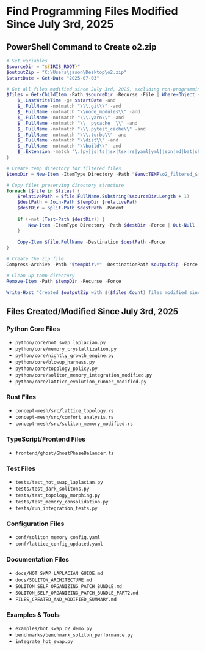 # Find Programming Files Modified Since July 3rd, 2025

## PowerShell Command to Create o2.zip

```powershell
# Set variables
$sourceDir = "${IRIS_ROOT}"
$outputZip = "C:\Users\jason\Desktop\o2.zip"
$startDate = Get-Date "2025-07-03"

# Get all files modified since July 3rd, 2025, excluding non-programming files
$files = Get-ChildItem -Path $sourceDir -Recurse -File | Where-Object {
    $_.LastWriteTime -ge $startDate -and
    $_.FullName -notmatch "\\\.git\\" -and
    $_.FullName -notmatch "\\node_modules\\" -and
    $_.FullName -notmatch "\\\.yarn\\" -and
    $_.FullName -notmatch "\\__pycache__\\" -and
    $_.FullName -notmatch "\\\.pytest_cache\\" -and
    $_.FullName -notmatch "\\\.turbo\\" -and
    $_.FullName -notmatch "\\dist\\" -and
    $_.FullName -notmatch "\\build\\" -and
    $_.Extension -match "\.(py|js|ts|jsx|tsx|rs|yaml|yml|json|md|bat|sh|ps1|html|css|svelte)$"
}

# Create temp directory for filtered files
$tempDir = New-Item -ItemType Directory -Path "$env:TEMP\o2_filtered_$(Get-Date -Format 'yyyyMMddHHmmss')" -Force

# Copy files preserving directory structure
foreach ($file in $files) {
    $relativePath = $file.FullName.Substring($sourceDir.Length + 1)
    $destPath = Join-Path $tempDir $relativePath
    $destDir = Split-Path $destPath -Parent
    
    if (-not (Test-Path $destDir)) {
        New-Item -ItemType Directory -Path $destDir -Force | Out-Null
    }
    
    Copy-Item $file.FullName -Destination $destPath -Force
}

# Create the zip file
Compress-Archive -Path "$tempDir\*" -DestinationPath $outputZip -Force

# Clean up temp directory
Remove-Item -Path $tempDir -Recurse -Force

Write-Host "Created $outputZip with $($files.Count) files modified since July 3rd, 2025" -ForegroundColor Green
```

## Files Created/Modified Since July 3rd, 2025

### Python Core Files
- `python/core/hot_swap_laplacian.py`
- `python/core/memory_crystallization.py`
- `python/core/nightly_growth_engine.py`
- `python/core/blowup_harness.py`
- `python/core/topology_policy.py`
- `python/core/soliton_memory_integration_modified.py`
- `python/core/lattice_evolution_runner_modified.py`

### Rust Files
- `concept-mesh/src/lattice_topology.rs`
- `concept-mesh/src/comfort_analysis.rs`
- `concept-mesh/src/soliton_memory_modified.rs`

### TypeScript/Frontend Files
- `frontend/ghost/GhostPhaseBalancer.ts`

### Test Files
- `tests/test_hot_swap_laplacian.py`
- `tests/test_dark_solitons.py`
- `tests/test_topology_morphing.py`
- `tests/test_memory_consolidation.py`
- `tests/run_integration_tests.py`

### Configuration Files
- `conf/soliton_memory_config.yaml`
- `conf/lattice_config_updated.yaml`

### Documentation Files
- `docs/HOT_SWAP_LAPLACIAN_GUIDE.md`
- `docs/SOLITON_ARCHITECTURE.md`
- `SOLITON_SELF_ORGANIZING_PATCH_BUNDLE.md`
- `SOLITON_SELF_ORGANIZING_PATCH_BUNDLE_PART2.md`
- `FILES_CREATED_AND_MODIFIED_SUMMARY.md`

### Examples & Tools
- `examples/hot_swap_o2_demo.py`
- `benchmarks/benchmark_soliton_performance.py`
- `integrate_hot_swap.py`

